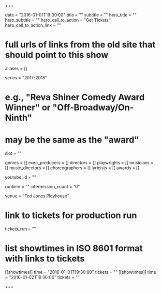 +++

date = "2016-01-01T19:30:00"
title = ""
subtitle = ""
hero_title = ""
hero_subtitle = ""
hero_call_to_action = "Get Tickets"
hero_call_to_action_link = ""

# full urls of links from the old site that should point to this show
aliases = []

series = "2017-2018"
# e.g., "Reva Shiner Comedy Award Winner" or "Off-Broadway/On-Ninth"
# may be the same as the "award"
slot = ""

genres = []
exec_producers = []
directors = []
playwrights = []
musicians = []
music_directors = []
choreographers = []
lyricists = []
awards = []

youtube_id = ""

runtime = ""
intermission_count = "0"

venue = "Ted Jones Playhouse"

# link to tickets for production run
tickets_run = ""

# list showtimes in ISO 8601 format with links to tickets
[[showtimes]]
    time = "2016-01-01T19:30:00"
    tickets = ""
[[showtimes]]
    time = "2016-01-02T19:30:00"
    tickets = ""

+++
